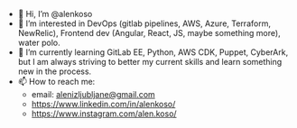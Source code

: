 - 👋 Hi, I’m @alenkoso
- 👀 I’m interested in DevOps (gitlab pipelines, AWS, Azure, Terraform, NewRelic), Frontend dev (Angular, React, JS, maybe something more), water polo.
- 🌱 I’m currently learning GitLab EE, Python, AWS CDK, Puppet, CyberArk, but I am always striving to better my current skills and learn something new in the process.
- 📫 How to reach me: 
   - email: alenizljubljane@gmail.com
   - https://www.linkedin.com/in/alenkoso/
   - https://www.instagram.com/alen.koso/

<!---
alenkoso/alenkoso is a ✨ special ✨ repository because its `README.md` (this file) appears on your GitHub profile.
You can click the Preview link to take a look at your changes.
--->
